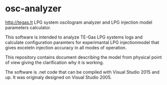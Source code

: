 # osc-analyzer
http://tegas.lt LPG system oscilogram analyzer and LPG injection model parameters calculator.


This software is intended to analyze TE-Gas LPG systems logs and calculate configuration paramters for experimantal LPG injectionmodel that gives exceletn injection accuracy in all modes of operation.


This repository contains document describing the model from physical point of view giving the clarification why it is working.

The software is .net code that can be compiled with Visual Studio 2015 and up. It was originaly designed on Visual Studio 2005.
